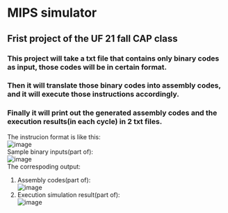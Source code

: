 # MIPS simulator
## Frist project of the UF 21 fall CAP class
### This project will take a txt file that contains only binary codes as input, those codes will be in certain format.
### Then it will translate those binary codes into assembly codes, and it will execute those instructions accordingly.
### Finally it will print out the generated assembly codes and the execution results(in each cycle) in 2 txt files.
The instrucion format is like this: <br/>
![image](https://github.com/AlexWeiZH/Computer-Architecture-Principle-Fall-2021/assets/98062338/36ae402d-9ba7-4616-a8b3-7333101e60f2) <br/>
Sample binary inputs(part of): <br/>
![image](https://github.com/AlexWeiZH/Computer-Architecture-Principle-Fall-2021/assets/98062338/3aee9f33-2e2a-4b01-8733-1889a8172e0e) <br/>
The correspoding output: <br/>
1. Assembly codes(part of): <br/>
![image](https://github.com/AlexWeiZH/Computer-Architecture-Principle-Fall-2021/assets/98062338/031c74ff-73f6-4af1-af23-9a4be8982336) <br/>
2. Execution simulation result(part of): <br/>
![image](https://github.com/AlexWeiZH/Computer-Architecture-Principle-Fall-2021/assets/98062338/e5ab0baa-fbea-438a-8dfa-ca031aec5e6f)




